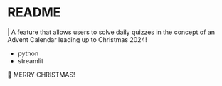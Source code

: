 # README

| A feature that allows users to solve daily quizzes in the concept of an Advent Calendar leading up to Christmas 2024!  
- python
- streamlit

🎅 MERRY CHRISTMAS!